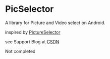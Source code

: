 # PicSelector
A library for Picture and Video select on Android.

inspired by [PictureSelector](https://github.com/LuckSiege/PictureSelector)

see Support Blog at [CSDN](http://blog.csdn.net/a774057695/article/details/77533120)

Not completed
